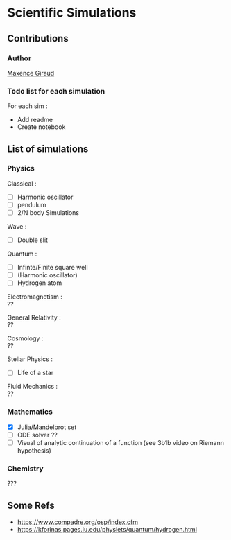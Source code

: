 # Scientific Simulations

## Contributions
### Author
[Maxence Giraud](https://github.com/MaxenceGiraud/)

### Todo list for each simulation
For each sim :
* Add readme
* Create notebook 

## List of simulations

### Physics
Classical : 
- [ ] Harmonic oscillator
- [ ] pendulum
- [ ] 2/N body Simulations

Wave :
- [ ] Double slit

Quantum : 
- [ ] Infinte/Finite square well
- [ ] (Harmonic oscillator)
- [ ] Hydrogen atom 

Electromagnetism :  
??

General Relativity :  
??

Cosmology :  
??

Stellar Physics : 
- [ ] Life of a star

Fluid Mechanics :  
??

### Mathematics

- [x] Julia/Mandelbrot set
- [ ] ODE solver ??
- [ ] Visual of analytic continuation of a function (see 3b1b video on Riemann hypothesis)

### Chemistry  
???

## Some Refs
- <https://www.compadre.org/osp/index.cfm>
- <https://kforinas.pages.iu.edu/physlets/quantum/hydrogen.html>
